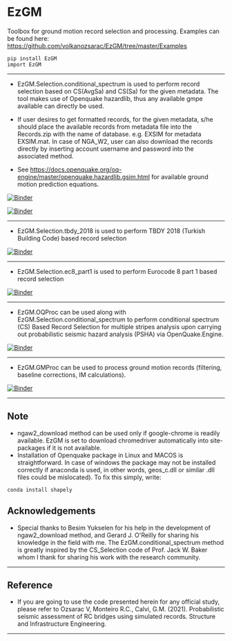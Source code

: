 # EzGM
Toolbox for ground motion record selection and processing. Examples can be found here: https://github.com/volkanozsarac/EzGM/tree/master/Examples

```
pip install EzGM
import EzGM
```
***

- EzGM.Selection.conditional_spectrum is used to perform record selection based on CS(AvgSa) and CS(Sa) for the given metadata. The tool makes use of Openquake hazardlib, thus any available gmpe available can directly be used.
- If user desires to get formatted records, for the given metadata, s/he should place the available records from metadata file into the Records.zip with the name of database.
e.g. EXSIM for metadata EXSIM.mat. In case of NGA_W2, user can also download the records directly by inserting account username and password into the associated method. 

- See https://docs.openquake.org/oq-engine/master/openquake.hazardlib.gsim.html for available ground motion prediction equations.

[![Binder](https://mybinder.org/badge_logo.svg)](https://mybinder.org/v2/gh/volkanozsarac/EzGM/master?filepath=Examples%2Fbinder%2FExample1.ipynb)

[![Binder](https://mybinder.org/badge_logo.svg)](https://mybinder.org/v2/gh/volkanozsarac/EzGM/master?filepath=Examples%2Fbinder%2FExample2.ipynb)
***

- EzGM.Selection.tbdy_2018 is used to perform TBDY 2018 (Turkish Building Code) based record selection

[![Binder](https://mybinder.org/badge_logo.svg)](https://mybinder.org/v2/gh/volkanozsarac/EzGM/master?filepath=Examples%2Fbinder%2FExample3.ipynb)
***

- EzGM.Selection.ec8_part1 is used to perform Eurocode 8 part 1 based record selection

[![Binder](https://mybinder.org/badge_logo.svg)](https://mybinder.org/v2/gh/volkanozsarac/EzGM/master?filepath=Examples%2Fbinder%2FExample4.ipynb)
***

- EzGM.OQProc can be used along with EzGM.Selection.conditional_spectrum to perform conditional spectrum (CS) Based Record Selection for multiple stripes analysis
upon carrying out probabilistic seismic hazard analysis (PSHA) via OpenQuake.Engine.

[![Binder](https://mybinder.org/badge_logo.svg)](https://mybinder.org/v2/gh/volkanozsarac/EzGM/master?filepath=Examples%2Fbinder%2FExample5.ipynb)
***

- EzGM.GMProc can be used to process ground motion records (filtering, baseline corrections, IM calculations).

[![Binder](https://mybinder.org/badge_logo.svg)](https://mybinder.org/v2/gh/volkanozsarac/EzGM/master?filepath=Examples%2Fbinder%2FExample6.ipynb)
***

## Note
- ngaw2_download method can be used only if google-chrome is readily available. EzGM is set to download chromedriver automatically into site-packages if it is not available.
- Installation of Openquake package in Linux and MACOS is straightforward. In case of windows the package may not be installed correctly if anaconda is used, in other words, geos_c.dll or similar .dll files could be mislocated). To fix this simply, write:
```
conda install shapely
```

## Acknowledgements
- Special thanks to Besim Yukselen for his help in the development of ngaw2_download method, and Gerard J. O'Reilly for sharing his knowledge in the field with me. The EzGM.conditional_spectrum method is greatly inspired by the CS_Selection code of Prof. Jack W. Baker whom I thank for sharing his work with the research community.
***

## Reference
- If you are going to use the code presented herein for any official study, please refer to 
Ozsarac V, Monteiro R.C., Calvi, G.M. (2021). Probabilistic seismic assessment of RC bridges using simulated records. Structure and Infrastructure Engineering.
***
